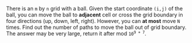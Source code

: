 There is an `m` by `n` grid with a ball. Given the start coordinate `(i,j)` of the ball, you can move the ball to **adjacent** cell or cross the grid boundary in four directions (up, down, left, right). However, you can **at most** move `N` times. Find out the number of paths to move the ball out of grid boundary. The answer may be very large, return it after mod <code>10<sup>9 + 7</sup></code>.
